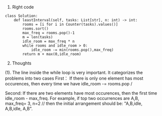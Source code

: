 1. Right code

```
class Solution:
    def leastInterval(self, tasks: List[str], n: int) -> int:
        rooms = [i for i in Counter(tasks).values()]
        rooms.sort()
        max_freq = rooms.pop()-1
        m = len(tasks)
        idle_room = max_freq * n
        while rooms and idle_room > 0:
            idle_room -= min(rooms.pop(),max_freq)
        return m + max(0,idle_room)
 ```
 
 2. Thoughts
 
 (1). The line inside the while loop is very important. It categorizes the problems into two cases
 First： If there is only one element has most occurences, then every time we have idle_room -= rooms.pop /
 
 Second: If there are two elements have most occurences, then the first time idle_room - max_freq. For example, if top two occurrences are A,B, max_freq= 3, n=2 //
 then the initial arrangement should be: "A,B,idle, A,B,idle, A,B". 
       
